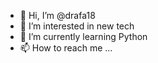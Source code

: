 - 👋 Hi, I’m @drafa18
- 👀 I’m interested in new tech
- 🌱 I’m currently learning Python
- 📫 How to reach me ...

<!---
drafa18/drafa18 is a ✨ special ✨ repository because its `README.md` (this file) appears on your GitHub profile.
You can click the Preview link to take a look at your changes.
--->
